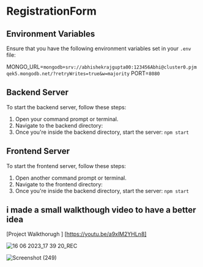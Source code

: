 # RegistrationForm

## Environment Variables

Ensure that you have the following environment variables set in your `.env` file:

MONGO_URL=`mongodb+srv://abhishekrajgupta00:123456Abhi@cluster0.pjmqek5.mongodb.net/?retryWrites=true&w=majority`
PORT=`8080`


## Backend Server

To start the backend server, follow these steps:

1. Open your command prompt or terminal.
2. Navigate to the backend directory:
3. Once you're inside the backend directory, start the server: `npm start`  


## Frontend Server

To start the frontend server, follow these steps:

1. Open another command prompt or terminal.
2. Navigate to the frontend directory:
3. Once you're inside the backend directory, start the server: `npm start` 


## i made a small walkthough video to have a better idea 

[Project Walkthorugh ] [https://youtu.be/a9xlM2YHLn8]

![16 06 2023_17 39 20_REC](https://github.com/abhishekraj00/RegistrationForm/assets/110536209/fb4b504b-eb11-44de-b598-b2c9d0fde211)

![Screenshot (249)](https://github.com/abhishekraj00/RegistrationForm/assets/110536209/c7c04427-9d5d-462c-8592-cf181f0001cc)


